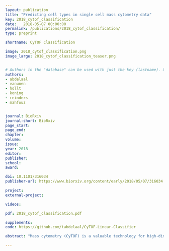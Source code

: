 ```yaml
---
layout: publication
title: "Predicting cell types in single cell mass cytometry data"
key: 2018_cytof_classification
date:   2018-05-07 00:00:00
permalink: /publications/2018_cytof_classification/
type: preprint

shortname: CyTOF Classification

image: 2018_cytof_classification.png
image_large: 2018_cytof_classification_teaser.png


# Authors in the "database" can be used with just the key (lastname). Others can be written properly.
authors:
- abdelaal
- vanunen
- hollt
- koning
- reinders
- mahfouz


journal: BioRxiv
journal-short: BioRxiv
page_start:
page_end:
chapter:
volume:
issue:
year: 2018
editor:
publisher:
school:
award:

doi: 10.1101/316034
publisher-url: https://www.biorxiv.org/content/early/2018/05/07/316034

project:
external-project:

videos:

pdf: 2018_cytof_classification.pdf

supplements:
code: https://github.com/tabdelaal/CyTOF-Linear-Classifier

abstract: "Mass cytometry (CyTOF) is a valuable technology for high-dimensional analysis at the single cell level. Identification of different cell populations is an important task during the data analysis. Many clustering tools can perform this task, however, they are time consuming, often involve a manual step, and lack reproducibility when new data is included in the analysis. Learning cell types from an annotated set of cells solves these problems. However, currently available mass cytometry classifiers are either complex, dependent on prior knowledge of the cell type markers during the learning process, or can only identify canonical cell types. We propose to use a Linear Discriminant Analysis (LDA) classifier to automatically identify cell populations in CyTOF data. LDA shows comparable results with two state-of-the-art algorithms on four benchmark datasets and also outperforms a non-linear classifier such as the k-nearest neighbour classifier. To illustrate its scalability to large datasets with deeply annotated cell subtypes, we apply LDA to a dataset of ~3.5 million cells representing 57 cell types. LDA has high performance on abundant cell types as well as the majority of rare cell types, and provides accurate estimates of cell type frequencies. Further incorporating a rejection option, based on the estimated posterior probabilities, allows LDA to identify cell types that were not encountered during training. Altogether, reproducible prediction of cell type compositions using LDA opens up possibilities to analyse large cohort studies based on mass cytometry data."

---
```

